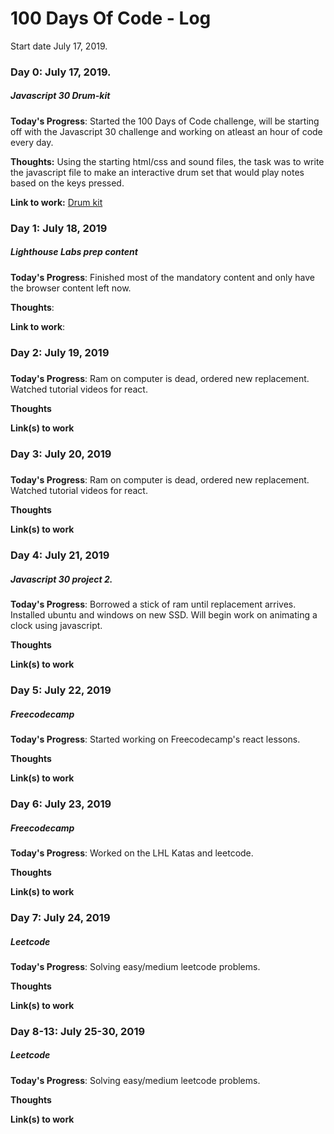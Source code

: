 # 100 Days Of Code - Log
Start date July 17, 2019.

### Day 0: July 17, 2019.
##### Javascript 30 Drum-kit

**Today's Progress**: Started the 100 Days of Code challenge, will be starting off with the Javascript 30 challenge and working on atleast an hour of code every day.

**Thoughts:** Using the starting html/css and sound files, the task was to write the javascript file to make an interactive drum set that would play notes based on the keys pressed. 

**Link to work:** [Drum kit](http://www.example.com)

### Day 1: July 18, 2019
##### Lighthouse Labs prep content

**Today's Progress**: Finished most of the mandatory content and only have the browser content left now.

**Thoughts**: 

**Link to work**:


### Day 2: July 19, 2019
##### 
**Today's Progress**: Ram on computer is dead, ordered new replacement. Watched tutorial videos for react.

**Thoughts** 

**Link(s) to work**

### Day 3: July 20, 2019
##### 
**Today's Progress**: Ram on computer is dead, ordered new replacement. Watched tutorial videos for react.

**Thoughts** 

**Link(s) to work**

### Day 4: July 21, 2019
##### Javascript 30 project 2.
**Today's Progress**: Borrowed a stick of ram until replacement arrives. Installed ubuntu and windows on new SSD. Will begin work on animating a clock using javascript. 

**Thoughts** 

**Link(s) to work**

### Day 5: July 22, 2019
##### Freecodecamp
**Today's Progress**: Started working on Freecodecamp's react lessons. 

**Thoughts** 

**Link(s) to work**

### Day 6: July 23, 2019
##### Freecodecamp
**Today's Progress**: Worked on the LHL Katas and leetcode. 

**Thoughts** 

**Link(s) to work**

### Day 7: July 24, 2019
##### Leetcode
**Today's Progress**: Solving easy/medium leetcode problems. 

**Thoughts** 

**Link(s) to work**

### Day 8-13: July 25-30, 2019
##### Leetcode
**Today's Progress**: Solving easy/medium leetcode problems. 

**Thoughts** 

**Link(s) to work**
